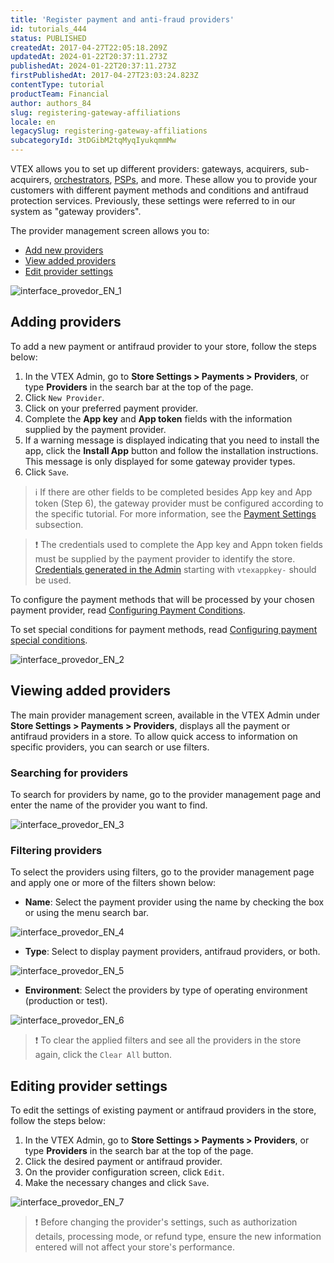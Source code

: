 ```yaml
---
title: 'Register payment and anti-fraud providers'
id: tutorials_444
status: PUBLISHED
createdAt: 2017-04-27T22:05:18.209Z
updatedAt: 2024-01-22T20:37:11.273Z
publishedAt: 2024-01-22T20:37:11.273Z
firstPublishedAt: 2017-04-27T23:03:24.823Z
contentType: tutorial
productTeam: Financial
author: authors_84
slug: registering-gateway-affiliations
locale: en
legacySlug: registering-gateway-affiliations
subcategoryId: 3tDGibM2tqMyqIyukqmmMw
---
```


VTEX allows you to set up different providers: gateways, acquirers, sub-acquirers, [orchestrators](https://www.y.uno/br), [PSPs](https://en.wikipedia.org/wiki/Payment_service_provider), and more. These allow you to provide your customers with different payment methods and conditions and antifraud protection services. Previously, these settings were referred to in our system as "gateway providers".

The provider management screen allows you to:

- [Add new providers](#adding-providers)
- [View added providers](#viewing-added-providers)
- [Edit provider settings](#editing-provider-settings)

![interface_provedor_EN_1](//images.ctfassets.net/alneenqid6w5/6721j5gbs4JkxAFJ9QPQve/7a033eb73b124608c07471301501da64/artigo_interface_provedor_EN_1.jpg)

## Adding providers

To add a new payment or antifraud provider to your store, follow the steps below:

1. In the VTEX Admin, go to __Store Settings > Payments > Providers__, or type __Providers__ in the search bar at the top of the page.
2. Click `New Provider`.
3. Click on your preferred payment provider.
4. Complete the __App key__ and __App token__ fields with the information supplied by the payment provider.
5. If a warning message is displayed indicating that you need to install the app, click the __Install App__ button and follow the installation instructions. This message is only displayed for some gateway provider types. 
6. Click `Save`.

>ℹ️ If there are other fields to be completed besides App key and App token (Step 6), the gateway provider must be configured according to the specific tutorial. For more information, see the [Payment Settings](https://help.vtex.com/en/subcategory/payment-settings--3tDGibM2tqMyqIyukqmmMw) subsection.

>❗ The credentials used to complete the App key and Appn token fields must be supplied by the payment provider to identify the store. [Credentials generated in the Admin](https://help.vtex.com/en/tutorial/application-keys--2iffYzlvvz4BDMr6WGUtet) starting with `vtexappkey-` should be used.

To configure the payment methods that will be processed by your chosen payment provider, read [Configuring Payment Conditions](https://help.vtex.com/en/tutorial/how-to-configure-payment-conditions--tutorials_455).

To set special conditions for payment methods, read [Configuring payment special  conditions](https://help.vtex.com/en/tutorial/special-conditions--tutorials_456).

![interface_provedor_EN_2](//images.ctfassets.net/alneenqid6w5/2uzCrSICV4zlbieq13Vky0/06ebd4ed620be2fd6a2ea7f3b61e25e7/artigo_interface_provedor_EN_2.JPG)

## Viewing added providers

The main provider management screen, available in the VTEX Admin under __Store Settings > Payments > Providers__, displays all the payment or antifraud providers in a store. To allow quick access to information on specific providers, you can search or use filters.

### Searching for providers

To search for providers by name, go to the provider management page and enter the name of the provider you want to find.

![interface_provedor_EN_3](//images.ctfassets.net/alneenqid6w5/1AVxMc8gzpBLTaoOM3DqJt/1c93dc9bbf26acf87e54224c5471407f/artigo_interface_provedor_EN_3.JPG)

### Filtering providers

To select the providers using filters, go to the provider management page and apply one or more of the filters shown below:

- __Name__: Select the payment provider using the name by checking the box or using the menu search bar.

![interface_provedor_EN_4](//images.ctfassets.net/alneenqid6w5/3HWuAtg2Ei867PMhqqXTpZ/c5e5aa3880b070e45a891d477906b78d/artigo_interface_provedor_EN_4.JPG)

- __Type__: Select to display payment providers, antifraud providers, or both.

![interface_provedor_EN_5](//images.ctfassets.net/alneenqid6w5/34wou6AALCHGCAMSufWpxZ/2dde50a266e104a6f1652e7d7294d560/artigo_interface_provedor_EN_5.JPG)

- __Environment__: Select the providers by type of operating environment (production or test).

![interface_provedor_EN_6](//images.ctfassets.net/alneenqid6w5/36BloW94uLYLN7qGFO1HeP/bb0b07f72dac4a7b01f5e94aa388899c/artigo_interface_provedor_EN_6.JPG)

>❗ To clear the applied filters and see all the providers in the store again, click the `Clear All` button.

## Editing provider settings

To edit the settings of existing payment or antifraud providers in the store, follow the steps below:

1. In the VTEX Admin, go to __Store Settings > Payments > Providers__, or type __Providers__ in the search bar at the top of the page.
2. Click the desired payment or antifraud provider.
3. On the provider configuration screen, click `Edit`.
4. Make the necessary changes and click `Save`.

![interface_provedor_EN_7](//images.ctfassets.net/alneenqid6w5/49bqIpjzfjB6VGrjwMiYEK/6dffc24a68b01dd43309f119907ed1d0/artigo_interface_provedor_EN_7.JPG)

>❗ Before changing the provider's settings, such as authorization details, processing mode, or refund type, ensure the new information entered will not affect your store's performance.


